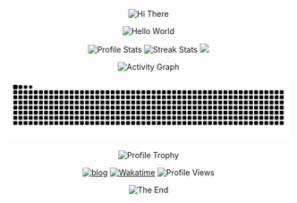 <p align="center">
    <!-- https://github.com/kyechan99/capsule-render -->
    <img src="https://capsule-render.vercel.app/api?type=waving&color=gradient&height=300&&section=header&text=HI%20THERE&fontSize=90&fontAlign=50&fontAlignY=30&desc=I%20am%20Huaijin&descAlign=50&descSize=30&descAlignY=60&animation=twinkling" alt="Hi There" title="Hi There"/>
</p>

<p align="center">
    <!-- https://github.com/DenverCoder1/readme-typing-svg -->
    <img width="800" src="https://readme-typing-svg.demolab.com?font=LXGW+WenKai+TC&size=22&pause=1000&center=true&vCenter=true&random=false&width=600&lines=Welcome+to+my+GitHub+profile+page!+%F0%9F%91%8B" alt="Hello World" title="Hello World"/>
</p>

<p align="center">
    <!-- https://github.com/anuraghazra/github-readme-stats -->
    <!-- rules: https://github.com/anuraghazra/github-readme-stats/blob/master/src/calculateRank.js -->
    <img width="400" src="https://github-readme-stats.vercel.app/api?username=Huaijin2005&theme=transparent&show_icons=true&hide_border=true&show=reviews,discussions_started&hide_title=true&hide=contribs&number_format=long&count_private=true" alt="Profile Stats" title="Profile Stats" />
    <!-- https://github.com/DenverCoder1/github-readme-streak-stats -->
    <img width="400" src="https://streak-stats.demolab.com?user=Huaijin2005&theme=transparent&hide_border=true" alt="Streak Stats" title="Streak Stats" />
    <!-- self-host in Vercel -->
    <!-- <img width="400" src="https://github-readme-streak-stats-Huaijin2005.vercel.app?user=Huaijin2005&theme=transparent&hide_border=true" alt="Streak Stats" title="Streak Stats" /> -->
    <img width="400" src="https://github-readme-stats.vercel.app/api/top-langs/?username=Huaijin2005&layout=compact&theme=transparent&hide_border=true"/>
</p>


<p align="center">
    <!-- https://github.com/Ashutosh00710/github-readme-activity-graph -->
    <img width="800" src="https://github-readme-activity-graph.vercel.app/graph?username=Huaijin2005&theme=github-compact&hide_border=true&area=true&custom_title=Activity%20Graph" alt="Activity Graph" title="Activity Graph" />
</p>


<p align="center">
	<img src="https://raw.githubusercontent.com/Huaijin2005/Huaijin2005/output/github-contribution-grid-snake-dark.svg"/>
</p>


<p align="center">
    <!-- https://github.com/ryo-ma/github-profile-trophy -->
    <!-- rules: https://github.com/ryo-ma/github-profile-trophy/blob/master/src/trophy.ts -->
    <img width="800" src="https://github-profile-trophy.vercel.app/?username=Huaijin2005&no-bg=true&no-frame=true&theme=algolia&title=-MultiLanguage" alt="Profile Trophy" title="Profile Trophy" />
</p>

<p align="center">
    <!-- https://github.com/badges/shields --> 
    <a href="https://lonelygod.me"><img src="https://img.shields.io/badge/blog-lonelygod.me-blue?logo=RSS&logoColor=f5f5f5" alt="blog" title="blog" /></a>
    <a href="https://wakatime.com/@Huaijin2005"><img src="https://wakatime.com/badge/user/2e2a9302-fda6-45e3-b0d2-5411e21a14f4.svg" alt="Wakatime" title="Wakatime" /></a>
    <!-- https://github.com/antonkomarev/github-profile-views-counter -->
    <span><img src="https://komarev.com/ghpvc/?username=Huaijin2005&label=profile+views" alt="Profile Views" title="Profile Views" /></span>
</p>


<p align="center">
    <!-- https://github.com/kyechan99/capsule-render -->
    <img src="https://capsule-render.vercel.app/api?type=waving&color=gradient&height=300&&section=footer&text=THE%20END&fontSize=90&fontAlign=50&fontAlignY=70&desc=Keep%20it%20simple,%20stupid&descAlign=50&descSize=30&descAlignY=40&animation=twinkling" alt="The End" title="The End"/>
</p>

<!--
**Huaijin2005/Huaijin2005** is a ✨ _special_ ✨ repository because its `README.md` (this file) appears on your GitHub profile.

Here are some ideas to get you started:

- 🔭 I’m currently working on ...
- 🌱 I’m currently learning ...
- 👯 I’m looking to collaborate on ...
- 🤔 I’m looking for help with ...
- 💬 Ask me about ...
- 📫 How to reach me: ...
- 😄 Pronouns: ...
- ⚡ Fun fact: ...
  -->
